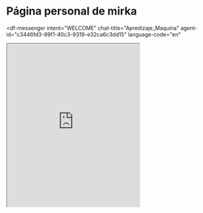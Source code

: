 # Página personal de mirka
<script src="https://www.gstatic.com/dialogflow-console/fast/messenger/bootstrap.js?v=1"></script>
<df-messenger
  intent="WELCOME"
  chat-title="Apredizaje_Maquina"
  agent-id="c3446fd3-89f1-40c3-9319-e32ca6c3dd15"
  language-code="en"
></df-messenger>

<iframe height="430" width="350" src="https://bot.dialogflow.com/amaguaya_mirka"></iframe>
